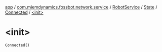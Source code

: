 [app](../../../../index.md) / [com.miemdynamics.fossbot.network.service](../../../index.md) / [RobotService](../../index.md) / [State](../index.md) / [Connected](index.md) / [&lt;init&gt;](./-init-.md)

# &lt;init&gt;

`Connected()`